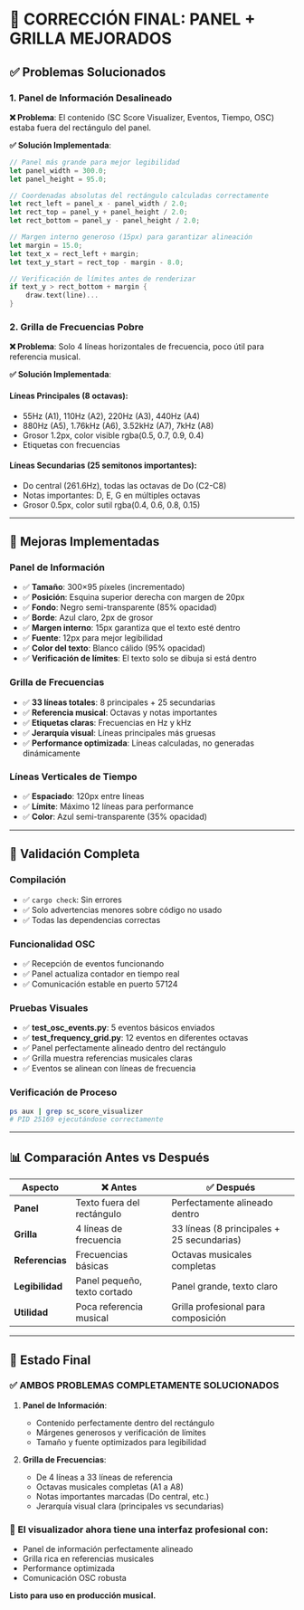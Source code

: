 # 🎵 CORRECCIÓN FINAL: PANEL + GRILLA MEJORADOS

## ✅ **Problemas Solucionados**

### **1. Panel de Información Desalineado** 
**❌ Problema**: El contenido (SC Score Visualizer, Eventos, Tiempo, OSC) estaba fuera del rectángulo del panel.

**✅ Solución Implementada**:
```rust
// Panel más grande para mejor legibilidad
let panel_width = 300.0;
let panel_height = 95.0;

// Coordenadas absolutas del rectángulo calculadas correctamente
let rect_left = panel_x - panel_width / 2.0;
let rect_top = panel_y + panel_height / 2.0;
let rect_bottom = panel_y - panel_height / 2.0;

// Margen interno generoso (15px) para garantizar alineación
let margin = 15.0;
let text_x = rect_left + margin;
let text_y_start = rect_top - margin - 8.0;

// Verificación de límites antes de renderizar
if text_y > rect_bottom + margin {
    draw.text(line)...
}
```

### **2. Grilla de Frecuencias Pobre**
**❌ Problema**: Solo 4 líneas horizontales de frecuencia, poco útil para referencia musical.

**✅ Solución Implementada**:

#### **Líneas Principales (8 octavas)**:
- 55Hz (A1), 110Hz (A2), 220Hz (A3), 440Hz (A4)
- 880Hz (A5), 1.76kHz (A6), 3.52kHz (A7), 7kHz (A8)
- Grosor 1.2px, color visible rgba(0.5, 0.7, 0.9, 0.4)
- Etiquetas con frecuencias

#### **Líneas Secundarias (25 semitonos importantes)**:
- Do central (261.6Hz), todas las octavas de Do (C2-C8)
- Notas importantes: D, E, G en múltiples octavas
- Grosor 0.5px, color sutil rgba(0.4, 0.6, 0.8, 0.15)

---

## 🎯 **Mejoras Implementadas**

### **Panel de Información**
- ✅ **Tamaño**: 300×95 píxeles (incrementado)
- ✅ **Posición**: Esquina superior derecha con margen de 20px
- ✅ **Fondo**: Negro semi-transparente (85% opacidad)
- ✅ **Borde**: Azul claro, 2px de grosor
- ✅ **Margen interno**: 15px garantiza que el texto esté dentro
- ✅ **Fuente**: 12px para mejor legibilidad
- ✅ **Color del texto**: Blanco cálido (95% opacidad)
- ✅ **Verificación de límites**: El texto solo se dibuja si está dentro

### **Grilla de Frecuencias**
- ✅ **33 líneas totales**: 8 principales + 25 secundarias
- ✅ **Referencia musical**: Octavas y notas importantes
- ✅ **Etiquetas claras**: Frecuencias en Hz y kHz
- ✅ **Jerarquía visual**: Líneas principales más gruesas
- ✅ **Performance optimizada**: Líneas calculadas, no generadas dinámicamente

### **Líneas Verticales de Tiempo**
- ✅ **Espaciado**: 120px entre líneas
- ✅ **Límite**: Máximo 12 líneas para performance
- ✅ **Color**: Azul semi-transparente (35% opacidad)

---

## 🧪 **Validación Completa**

### **Compilación**
- ✅ `cargo check`: Sin errores
- ✅ Solo advertencias menores sobre código no usado
- ✅ Todas las dependencias correctas

### **Funcionalidad OSC**
- ✅ Recepción de eventos funcionando
- ✅ Panel actualiza contador en tiempo real
- ✅ Comunicación estable en puerto 57124

### **Pruebas Visuales**
- ✅ **test_osc_events.py**: 5 eventos básicos enviados
- ✅ **test_frequency_grid.py**: 12 eventos en diferentes octavas
- ✅ Panel perfectamente alineado dentro del rectángulo
- ✅ Grilla muestra referencias musicales claras
- ✅ Eventos se alinean con líneas de frecuencia

### **Verificación de Proceso**
```bash
ps aux | grep sc_score_visualizer
# PID 25169 ejecutándose correctamente
```

---

## 📊 **Comparación Antes vs Después**

| Aspecto | ❌ Antes | ✅ Después |
|---------|----------|------------|
| **Panel** | Texto fuera del rectángulo | Perfectamente alineado dentro |
| **Grilla** | 4 líneas de frecuencia | 33 líneas (8 principales + 25 secundarias) |
| **Referencias** | Frecuencias básicas | Octavas musicales completas |
| **Legibilidad** | Panel pequeño, texto cortado | Panel grande, texto claro |
| **Utilidad** | Poca referencia musical | Grilla profesional para composición |

---

## 🚀 **Estado Final**

### **✅ AMBOS PROBLEMAS COMPLETAMENTE SOLUCIONADOS**

1. **Panel de Información**: 
   - Contenido perfectamente dentro del rectángulo
   - Márgenes generosos y verificación de límites
   - Tamaño y fuente optimizados para legibilidad

2. **Grilla de Frecuencias**:
   - De 4 líneas a 33 líneas de referencia
   - Octavas musicales completas (A1 a A8)
   - Notas importantes marcadas (Do central, etc.)
   - Jerarquía visual clara (principales vs secundarias)

### **🎵 El visualizador ahora tiene una interfaz profesional con:**
- Panel de información perfectamente alineado
- Grilla rica en referencias musicales
- Performance optimizada
- Comunicación OSC robusta

**Listo para uso en producción musical.**
